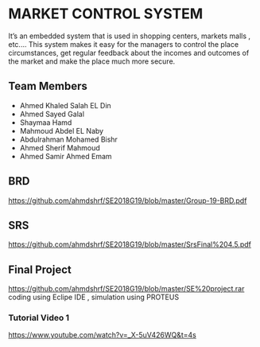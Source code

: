 # MARKET CONTROL SYSTEM
It’s an embedded system that is used in shopping centers, markets malls
, etc.…
This system makes it easy for the managers to control the place circumstances, get regular feedback about the incomes and outcomes of the market and make the place much more secure.
## Team Members 
- Ahmed Khaled Salah EL Din 
- Ahmed Sayed Galal 
- Shaymaa Hamd 
- Mahmoud Abdel EL Naby 
- Abdulrahman Mohamed Bishr
- Ahmed Sherif Mahmoud
- Ahmed Samir Ahmed Emam

## BRD
https://github.com/ahmdshrf/SE2018G19/blob/master/Group-19-BRD.pdf

## SRS
https://github.com/ahmdshrf/SE2018G19/blob/master/SrsFinal%204.5.pdf

## Final Project 
https://github.com/ahmdshrf/SE2018G19/blob/master/SE%20project.rar
coding using Eclipe IDE , simulation using PROTEUS
### Tutorial Video 1 
https://www.youtube.com/watch?v=_X-5uV426WQ&t=4s
